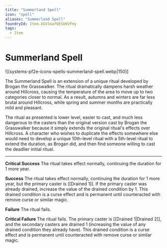 ```yaml
---
title: "Summerland Spell"
icon: "spell"
aliases: "Summerland Spell"
foundryId: Item.XGV3aaf6ESbKVFmy
tags:
  - Item
---
```


# Summerland Spell
![[systems-pf2e-icons-spells-summerland-spell.webp|150]]

The Summerland Spell is an extension of a unique ritual developed by Brogan the Grasswalker. The ritual dramatically dampens harsh weather around Hillcross, causing the temperature of the area to move up to two categories closer to normal. As a result, autumns and winters are far less brutal around Hillcross, while spring and summer months are practically mild and pleasant.

The ritual as presented is lower level, easier to cast, and much less dangerous to the casters than the original version cast by Brogan the Grasswalker because it simply extends the original ritual's effects over Hillcross. A character who wishes to duplicate the effects somewhere else would need to develop a unique 10th-level ritual with a 5th-level ritual to extend the duration, as Brogan did, and then find someone willing to cast the deadlier initial ritual.

* * *

**Critical Success** The ritual takes effect normally, continuing the duration for 1 more year.

**Success** The ritual takes effect normally, continuing the duration for 1 more year, but the primary caster is [[Drained 1]]. If the primary caster was already drained, increase the value of the drained condition by 1. This drained condition is a curse effect and is permanent until counteracted with remove curse or similar magic.

**Failure** The ritual fails.

**Critical Failure** The ritual fails. The primary caster is [[Drained 1|Drained 2]], and the secondary casters are drained 1 (increasing the value of any drained condition they already have). This drained condition is a curse effect and is permanent until counteracted with remove curse or similar magic.
